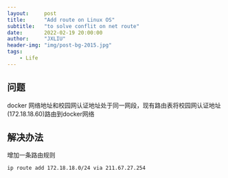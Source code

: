 ```yaml
---
layout:     post
title:      "Add route on Linux OS"
subtitle:   "to solve conflit on net route"
date:       2022-02-19 20:00:00
author:     "JXLIU"
header-img: "img/post-bg-2015.jpg"
tags:
    - Life
---
```

## 问题
docker 网络地址和校园网认证地址处于同一网段，现有路由表将校园网认证地址(172.18.18.60)路由到docker网络
## 解决办法
增加一条路由规则
```bash
ip route add 172.18.18.0/24 via 211.67.27.254
```
